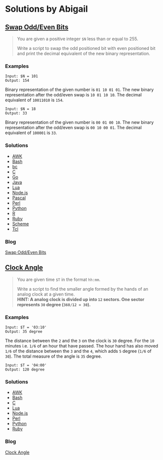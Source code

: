 # Solutions by Abigail
## [Swap Odd/Even Bits](https://perlweeklychallenge.org/blog/perl-weekly-challenge-120/#TASK1)

> You are given a positive integer `$N` less than or equal to 255.
> 
> Write a script to swap the odd positioned bit with even positioned
> bit and print the decimal equivalent of the new binary representation.

### Examples
~~~~
Input: $N = 101
Output: 154
~~~~

Binary representation of the given number is `01 10 01 01`.
The new binary representation after the odd/even swap is `10 01 10 10`.
The decimal equivalent of `10011010` is `154`.

~~~~
Input: $N = 18
Output: 33
~~~~

Binary representation of the given number is `00 01 00 10`.
The new binary representation after the odd/even swap is `00 10 00 01`.
The decimal equivalent of `100001` is `33`.

### Solutions
* [AWK](awk/ch-1.awk)
* [Bash](bash/ch-1.sh)
* [bc](bc/ch-1.bc)
* [C](c/ch-1.c)
* [Go](go/ch-1.go)
* [Java](java/ch-1.java)
* [Lua](lua/ch-1.lua)
* [Node.js](node/ch-1.js)
* [Pascal](pascal/ch-1.p)
* [Perl](perl/ch-1.pl)
* [Python](python/ch-1.py)
* [R](r/ch-1.r)
* [Ruby](ruby/ch-1.rb)
* [Scheme](scheme/ch-1.scm)
* [Tcl](tcl/ch-1.tcl)

### Blog
[Swap Odd/Even Bits](https://abigail.github.io/HTML/Perl-Weekly-Challenge/week-120-1.html)

## [Clock Angle](https://perlweeklychallenge.org/blog/perl-weekly-challenge-119/#TASK2)

> You are given time `$T` in the format `hh:mm`.
>
> Write a script to find the smaller angle formed by the hands of an
> analog clock at a given time.<br>
> **HINT: A analog clock is divided up into `12` sectors. One sector
> represents `30` degree (`360/12 = 30`).**

### Examples
~~~~
Input: $T = '03:10'
Output: 35 degree
~~~~

The distance between the `2` and the `3` on the clock is `30` degree.
For the `10` minutes i.e. `1/6` of an hour that have passed.  The hour
hand has also moved `1/6` of the distance between the `3` and the `4`,
which adds `5` degree (`1/6` of `30`).  The total measure of the angle
is `35` degree.

~~~~
Input: $T = '04:00'
Output: 120 degree
~~~~

### Solutions
* [AWK](awk/ch-2.awk)
* [Bash](bash/ch-2.sh)
* [C](c/ch-2.c)
* [Lua](lua/ch-2.lua)
* [Node.js](node/ch-2.js)
* [Perl](perl/ch-2.pl)
* [Python](python/ch-2.py)
* [Ruby](ruby/ch-2.rb)

### Blog
[Clock Angle](https://abigail.github.io/HTML/Perl-Weekly-Challenge/week-120-2.html)
